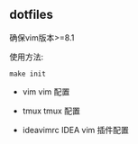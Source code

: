## dotfiles

确保vim版本>=8.1

使用方法:

`make init`

- vim
vim 配置

- tmux
tmux 配置

- ideavimrc
IDEA vim 插件配置
